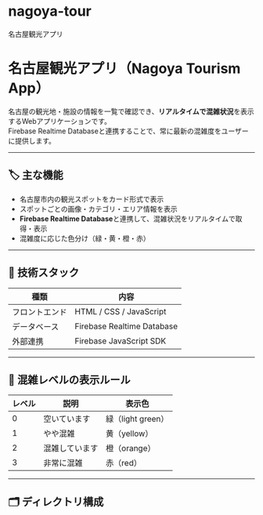 # nagoya-tour
名古屋観光アプリ
# 名古屋観光アプリ（Nagoya Tourism App）

名古屋の観光地・施設の情報を一覧で確認でき、**リアルタイムで混雑状況**を表示するWebアプリケーションです。  
Firebase Realtime Databaseと連携することで、常に最新の混雑度をユーザーに提供します。

---

## 🏷 主な機能

- 名古屋市内の観光スポットをカード形式で表示
- スポットごとの画像・カテゴリ・エリア情報を表示
- **Firebase Realtime Database**と連携して、混雑状況をリアルタイムで取得・表示
- 混雑度に応じた色分け（緑・黄・橙・赤）

---

## 🔧 技術スタック

| 種類           | 内容                           |
|----------------|--------------------------------|
| フロントエンド | HTML / CSS / JavaScript        |
| データベース   | Firebase Realtime Database      |
| 外部連携       | Firebase JavaScript SDK         |

---

## 🔄 混雑レベルの表示ルール

| レベル | 説明             | 表示色     |
|--------|------------------|------------|
| 0      | 空いています     | 緑（light green） |
| 1      | やや混雑         | 黄（yellow）      |
| 2      | 混雑しています   | 橙（orange）      |
| 3      | 非常に混雑       | 赤（red）         |

---

## 🗂 ディレクトリ構成

